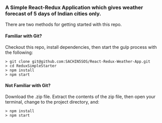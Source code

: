 
### A Simple React-Redux Application which gives weather forecast of 5 days of Indian cities only. 

There are two methods for getting started with this repo.

#### Familiar with Git?
Checkout this repo, install dependencies, then start the gulp process with the following:

```
> git clone git@github.com:SACHIN5SOS/React-Redux-Weather-App.git
> cd ReduxSimpleStarter
> npm install
> npm start
```

#### Not Familiar with Git?
 Download the .zip file.  Extract the contents of the zip file, then open your terminal, change to the project directory, and:

```
> npm install
> npm start
```
